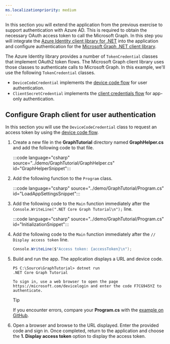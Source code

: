 ```yaml
---
ms.localizationpriority: medium
---
```


<!-- markdownlint-disable MD041 -->

In this section you will extend the application from the previous exercise to support authentication with Azure AD. This is required to obtain the necessary OAuth access token to call the Microsoft Graph. In this step you will integrate the [Azure Identity client library for .NET](https://www.nuget.org/packages/Azure.Identity) into the application and configure authentication for the [Microsoft Graph .NET client library](https://github.com/microsoftgraph/msgraph-sdk-dotnet).

The Azure Identity library provides a number of `TokenCredential` classes that implement OAuth2 token flows. The Microsoft Graph client library uses those classes to authenticate calls to Microsoft Graph. In this example, we'll use the following `TokenCredential` classes.

- `DeviceCodeCredential` implements the [device code flow](https://docs.microsoft.com/azure/active-directory/develop/v2-oauth2-device-code) for user authentication.
- `ClientSecretCredential` implements the [client credentials flow](https://docs.microsoft.com/azure/active-directory/develop/v2-oauth2-client-creds-grant-flow) for app-only authentication.

## Configure Graph client for user authentication

In this section you will use the `DeviceCodeCredential` class to request an access token by using the [device code flow](https://docs.microsoft.com/azure/active-directory/develop/v2-oauth2-device-code).

1. Create a new file in the **GraphTutorial** directory named **GraphHelper.cs** and add the following code to that file.

    :::code language="csharp" source="../demo/GraphTutorial/GraphHelper.cs" id="GraphHelperSnippet":::

1. Add the following function to the `Program` class.

    :::code language="csharp" source="../demo/GraphTutorial/Program.cs" id="LoadAppSettingsSnippet":::

1. Add the following code to the `Main` function immediately after the `Console.WriteLine(".NET Core Graph Tutorial\n");` line.

    :::code language="csharp" source="../demo/GraphTutorial/Program.cs" id="InitializationSnippet":::

1. Add the following code to the `Main` function immediately after the `// Display access token` line.

    ```csharp
    Console.WriteLine($"Access token: {accessToken}\n");
    ```

1. Build and run the app. The application displays a URL and device code.

    ```Shell
    PS C:\Source\GraphTutorial> dotnet run
    .NET Core Graph Tutorial

    To sign in, use a web browser to open the page https://microsoft.com/devicelogin and enter the code F7CG945YZ to authenticate.
    ```

    > [!TIP]
    > If you encounter errors, compare your **Program.cs** with the [example on GitHub](https://github.com/microsoftgraph/msgraph-training-dotnet-core/blob/master/demo/GraphTutorial/Program.cs).

1. Open a browser and browse to the URL displayed. Enter the provided code and sign in. Once completed, return to the application and choose the **1. Display access token** option to display the access token.
